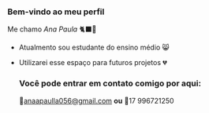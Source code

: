 ### Bem-vindo ao meu perfil 
 
 Me chamo *Ana Paula* 🐈‍⬛🖤

- Atualmento sou estudante do ensino médio 😸
- Utilizarei esse espaço para futuros projetos 💔

  ### Você pode entrar em contato comigo por aqui: 
  📨anaapaulla056@gmail.com
  **ou**
  📲17 996721250
<!---
APNdS1C/APNdS1C is a ✨ special ✨ repository because its `README.md` (this file) appears on your GitHub profile.
You can click the Preview link to take a look at your changes.
--->
